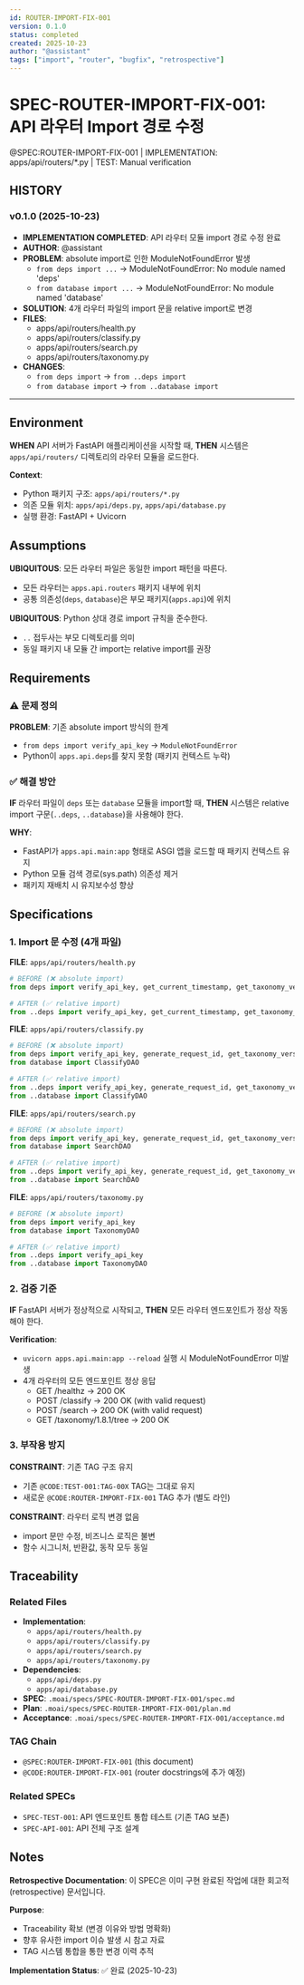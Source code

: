 ```yaml
---
id: ROUTER-IMPORT-FIX-001
version: 0.1.0
status: completed
created: 2025-10-23
author: "@assistant"
tags: ["import", "router", "bugfix", "retrospective"]
---
```


# SPEC-ROUTER-IMPORT-FIX-001: API 라우터 Import 경로 수정

@SPEC:ROUTER-IMPORT-FIX-001 | IMPLEMENTATION: apps/api/routers/*.py | TEST: Manual verification

## HISTORY

### v0.1.0 (2025-10-23)
- **IMPLEMENTATION COMPLETED**: API 라우터 모듈 import 경로 수정 완료
- **AUTHOR**: @assistant
- **PROBLEM**: absolute import로 인한 ModuleNotFoundError 발생
  - `from deps import ...` → ModuleNotFoundError: No module named 'deps'
  - `from database import ...` → ModuleNotFoundError: No module named 'database'
- **SOLUTION**: 4개 라우터 파일의 import 문을 relative import로 변경
- **FILES**:
  - apps/api/routers/health.py
  - apps/api/routers/classify.py
  - apps/api/routers/search.py
  - apps/api/routers/taxonomy.py
- **CHANGES**:
  - `from deps import` → `from ..deps import`
  - `from database import` → `from ..database import`

---

## Environment

**WHEN** API 서버가 FastAPI 애플리케이션을 시작할 때,
**THEN** 시스템은 `apps/api/routers/` 디렉토리의 라우터 모듈을 로드한다.

**Context**:
- Python 패키지 구조: `apps/api/routers/*.py`
- 의존 모듈 위치: `apps/api/deps.py`, `apps/api/database.py`
- 실행 환경: FastAPI + Uvicorn

## Assumptions

**UBIQUITOUS**: 모든 라우터 파일은 동일한 import 패턴을 따른다.
- 모든 라우터는 `apps.api.routers` 패키지 내부에 위치
- 공통 의존성(`deps`, `database`)은 부모 패키지(`apps.api`)에 위치

**UBIQUITOUS**: Python 상대 경로 import 규칙을 준수한다.
- `..` 접두사는 부모 디렉토리를 의미
- 동일 패키지 내 모듈 간 import는 relative import를 권장

## Requirements

### ⚠️ 문제 정의

**PROBLEM**: 기존 absolute import 방식의 한계
- `from deps import verify_api_key` → `ModuleNotFoundError`
- Python이 `apps.api.deps`를 찾지 못함 (패키지 컨텍스트 누락)

### ✅ 해결 방안

**IF** 라우터 파일이 `deps` 또는 `database` 모듈을 import할 때,
**THEN** 시스템은 relative import 구문(`..deps`, `..database`)을 사용해야 한다.

**WHY**:
- FastAPI가 `apps.api.main:app` 형태로 ASGI 앱을 로드할 때 패키지 컨텍스트 유지
- Python 모듈 검색 경로(sys.path) 의존성 제거
- 패키지 재배치 시 유지보수성 향상

## Specifications

### 1. Import 문 수정 (4개 파일)

**FILE**: `apps/api/routers/health.py`
```python
# BEFORE (❌ absolute import)
from deps import verify_api_key, get_current_timestamp, get_taxonomy_version

# AFTER (✅ relative import)
from ..deps import verify_api_key, get_current_timestamp, get_taxonomy_version
```

**FILE**: `apps/api/routers/classify.py`
```python
# BEFORE (❌ absolute import)
from deps import verify_api_key, generate_request_id, get_taxonomy_version
from database import ClassifyDAO

# AFTER (✅ relative import)
from ..deps import verify_api_key, generate_request_id, get_taxonomy_version
from ..database import ClassifyDAO
```

**FILE**: `apps/api/routers/search.py`
```python
# BEFORE (❌ absolute import)
from deps import verify_api_key, generate_request_id, get_taxonomy_version
from database import SearchDAO

# AFTER (✅ relative import)
from ..deps import verify_api_key, generate_request_id, get_taxonomy_version
from ..database import SearchDAO
```

**FILE**: `apps/api/routers/taxonomy.py`
```python
# BEFORE (❌ absolute import)
from deps import verify_api_key
from database import TaxonomyDAO

# AFTER (✅ relative import)
from ..deps import verify_api_key
from ..database import TaxonomyDAO
```

### 2. 검증 기준

**IF** FastAPI 서버가 정상적으로 시작되고,
**THEN** 모든 라우터 엔드포인트가 정상 작동해야 한다.

**Verification**:
- `uvicorn apps.api.main:app --reload` 실행 시 ModuleNotFoundError 미발생
- 4개 라우터의 모든 엔드포인트 정상 응답
  - GET /healthz → 200 OK
  - POST /classify → 200 OK (with valid request)
  - POST /search → 200 OK (with valid request)
  - GET /taxonomy/1.8.1/tree → 200 OK

### 3. 부작용 방지

**CONSTRAINT**: 기존 TAG 구조 유지
- 기존 `@CODE:TEST-001:TAG-00X` TAG는 그대로 유지
- 새로운 `@CODE:ROUTER-IMPORT-FIX-001` TAG 추가 (별도 라인)

**CONSTRAINT**: 라우터 로직 변경 없음
- import 문만 수정, 비즈니스 로직은 불변
- 함수 시그니처, 반환값, 동작 모두 동일

## Traceability

### Related Files
- **Implementation**:
  - `apps/api/routers/health.py`
  - `apps/api/routers/classify.py`
  - `apps/api/routers/search.py`
  - `apps/api/routers/taxonomy.py`
- **Dependencies**:
  - `apps/api/deps.py`
  - `apps/api/database.py`
- **SPEC**: `.moai/specs/SPEC-ROUTER-IMPORT-FIX-001/spec.md`
- **Plan**: `.moai/specs/SPEC-ROUTER-IMPORT-FIX-001/plan.md`
- **Acceptance**: `.moai/specs/SPEC-ROUTER-IMPORT-FIX-001/acceptance.md`

### TAG Chain
- `@SPEC:ROUTER-IMPORT-FIX-001` (this document)
- `@CODE:ROUTER-IMPORT-FIX-001` (router docstrings에 추가 예정)

### Related SPECs
- `SPEC-TEST-001`: API 엔드포인트 통합 테스트 (기존 TAG 보존)
- `SPEC-API-001`: API 전체 구조 설계

## Notes

**Retrospective Documentation**: 이 SPEC은 이미 구현 완료된 작업에 대한 회고적(retrospective) 문서입니다.

**Purpose**:
- Traceability 확보 (변경 이유와 방법 명확화)
- 향후 유사한 import 이슈 발생 시 참고 자료
- TAG 시스템 통합을 통한 변경 이력 추적

**Implementation Status**: ✅ 완료 (2025-10-23)
